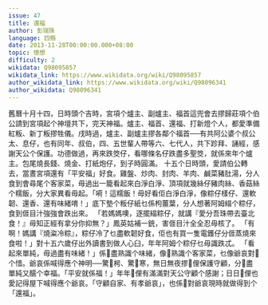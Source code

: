 ```yaml
---
issue: 47
title: 還福
author: 彭瑞珠
language: 四縣
date: 2013-11-28T00:00:00.000+08:00
topic: 懷想
difficulty: 2
wikidata: Q98095857
wikidata_link: https://www.wikidata.org/wiki/Q98095857
author_wikidata_link: https://www.wikidata.org/wiki/Q98096341
author_wikidata: Q98096341
---
```

舊曆十月十四，日時頭个吉時，宮項个爐主、副爐主、福首這兜會去摎歸莊項个伯公請到宮項起个神壇共下，完天神福。爐主、福首、還福、打新燈个人，都愛準備紅粄、新丁粄摎牲儀。戌時過，爐主、副爐主摎各鄰个福首──有共阿公婆个叔公太、息仔，也有同年、叔伯，四、五世輩人帶等六、七代人，共下跈拜、誦經，感謝天公个保護。功德做過，再來跌筊仔，看哪條名仔跌盡多聖筊，就係來年个爐主。包尾燒長錢、燒金、打紙炮仔，到子時圓滿。
十五个日時頭，愛請伯公轉去，當晝宮項還有「平安福」好食。雞盤、炒肉、封肉、羊肉、鹹菜豬肚湯，分人食到會尋尾个客家菜，毋過出一籠看起來白淨白淨、頂項就幾絲仔豬肉絲、香菇絲个糯飯，分大家異看毋起。「嗬！這糯飯！毋好看佢白淨白淨，像粽仔樣仔、還軟韌、還香、還有味緒唷！」底下墊个粄仔紙乜係枸薑葉，分人想著阿姆䌈个粽仔，食到𠊎目汁強強會跌出來。
「若媽媽噢，逐擺䌈粽仔，就講『愛分吾珠帶去臺北食！』毋知正經有拿分你抑無？」鳳英姑補一銃，害𠊎目汁全全忍毋核了。
「有啊！媽講『燒粢冷粽』，粽仔冷了乜盡軟韌好食，佢也有買一隻電鑊仔分𠊎蒸燒來食啦！」對十五六歲仔出外讀書到做人心臼，年年阿姆个粽仔乜毋識跌忒。
「看起來單純，毋過盡有味緒！」係𫣆盡熟識个味緒，像𫣆熟識个客家菜，乜像爺哀對𫣆个惜。爺哀係喊得應个神明──驚𫣆枵、驚𫣆寒，無日無夜摎𫣆俚保護守顧，分𫣆盡單純又醹个幸福。「平安就係福！」年年𫣆俚有滿滿對天公守顧个感謝；日日𫣆俚也愛記得屋下喊得應个爺哀。「守顧自家、有孝爺哀」，也係𫣆對爺哀現時就做得到个「還福」。